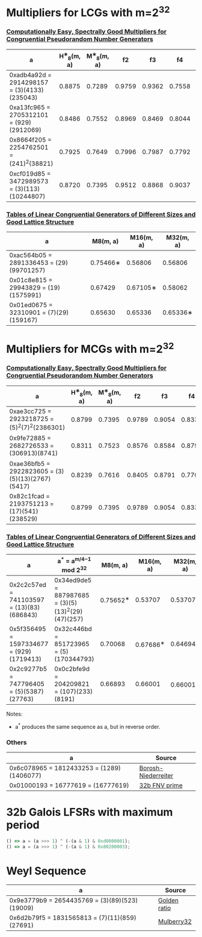 # Multipliers for LCGs with m=2<sup>32</sup>

### [Computationally Easy, Spectrally Good Multipliers for Congruential Pseudorandom Number Generators](https://labs.oracle.com/pls/apex/f?p=LABS:0:0:APPLICATION_PROCESS=GETDOC_INLINE:::DOC_ID:1360)

| a | H<sup>∗</sup><sub>8</sub>(m, a) | M<sup>∗</sup><sub>8</sub>(m, a) | f2 | f3 | f4 | f5 | f6 | λ |
|-|-|-|-|-|-|-|-|-|
| 0xadb4a92d = 2914298157 = (3)(4133)(235043)        | 0.8875 | 0.7289 | 0.9759 | 0.9362 | 0.7558 | 0.8776 | 0.7513 | 4.4 × 10<sup>4</sup> |
| 0xa13fc965 = 2705312101 = (929)(2912069)           | 0.8486 | 0.7552 | 0.8969 | 0.8469 | 0.8044 | 0.8452 | 0.7939 | 4.1 × 10<sup>4</sup> |
| 0x8664f205 = 2254762501 = (241)<sup>2</sup>(38821) | 0.7925 | 0.7649 | 0.7996 | 0.7987 | 0.7792 | 0.7945 | 0.7649 | 3.4 × 10<sup>4</sup> |
| 0xcf019d85 = 3472989573 = (3)(113)(10244807)       | 0.8720 | 0.7395 | 0.9512 | 0.8868 | 0.9037 | 0.7427 | 0.7474 | 5.3 × 10<sup>4</sup> |

### [Tables of Linear Congruential Generators of Different Sizes and Good Lattice Structure](https://www.ams.org/journals/mcom/1999-68-225/S0025-5718-99-00996-5/S0025-5718-99-00996-5.pdf)

| a | M8(m, a) | M16(m, a) | M32(m, a) |
|-|-|-|-|
| 0xac564b05 = 2891336453 = (29)(99701257)  | 0.75466∗ | 0.56806  | 0.56806  |
| 0x01c8e815 = 29943829   = (19)(1575991)   | 0.67429  | 0.67105∗ | 0.58062  |
| 0x01ed0675 = 32310901   = (7)(29)(159167) | 0.65630  | 0.65336  | 0.65336∗ |

# Multipliers for MCGs with m=2<sup>32</sup>

### [Computationally Easy, Spectrally Good Multipliers for Congruential Pseudorandom Number Generators](https://labs.oracle.com/pls/apex/f?p=LABS:0:0:APPLICATION_PROCESS=GETDOC_INLINE:::DOC_ID:1360)

| a | H<sup>∗</sup><sub>8</sub>(m, a) | M<sup>∗</sup><sub>8</sub>(m, a) | f2 | f3 | f4 | f5 | f6 | λ |
|-|-|-|-|-|-|-|-|-|
| 0xae3cc725 = 2923218725 = (5)<sup>2</sup>(7)<sup>2</sup>(2386301) | 0.8799 | 0.7395 | 0.9789 | 0.9054 | 0.8330 | 0.7532 | 0.7741 | 8.9 × 10<sup>4</sup> |
| 0x9fe72885 = 2682726533 = (306913)(8741)                          | 0.8311 | 0.7523 | 0.8576 | 0.8584 | 0.8799 | 0.7589 | 0.7565 | 8.2 × 10<sup>4</sup> |
| 0xae36bfb5 = 2922823605 = (3)(5)(13)(2767)(5417)                  | 0.8239 | 0.7616 | 0.8405 | 0.8791 | 0.7703 | 0.7887 | 0.8276 | 8.9 × 10<sup>4</sup> |
| 0x82c1fcad = 2193751213 = (17)(541)(238529)                       | 0.8799 | 0.7395 | 0.9789 | 0.9054 | 0.8330 | 0.7532 | 0.7741 | 6.7 × 10<sup>4</sup> |

### [Tables of Linear Congruential Generators of Different Sizes and Good Lattice Structure](https://www.ams.org/journals/mcom/1999-68-225/S0025-5718-99-00996-5/S0025-5718-99-00996-5.pdf)

| a | a<sup>*</sup> = a<sup>m/4−1</sup> mod 2<sup>32</sup> | M8(m, a) | M16(m, a) | M32(m, a) |
|------------|-----------|---------------------|---------------------|---------------------|
| 0x2c2c57ed =  741103597 = (13)(83)(686843) | 0x34ed9de5 = 887987685 = (3)(5)(13)<sup>2</sup>(29)(47)(257)  | 0.75652<sup>∗</sup> | 0.53707             | 0.53707             |
| 0x5f356495 = 1597334677 = (929)(1719413)   | 0x32c446bd = 851723965 = (5)(170344793)                       | 0.70068             | 0.67686<sup>∗</sup> | 0.64694             |
| 0x2c9277b5 =  747796405 = (5)(5387)(27763) | 0x0c2bfe9d = 204209821 = (107)(233)(8191)                     | 0.66893             | 0.66001             | 0.66001<sup>∗</sup> |

Notes:
* a<sup>*</sup> produces the same sequence as a, but in reverse order.

### Others

| a | Source |
|---|--------|
| 0x6c078965 = 1812433253 = (1289)(1406077) | [Borosh-Niederreiter](https://www.gnu.org/software/gsl/doc/html/rng.html#c.gsl_rng_borosh13) |
| 0x01000193 = 16777619 = (16777619)| [32b FNV prime](https://en.wikipedia.org/wiki/Fowler%E2%80%93Noll%E2%80%93Vo_hash_function#FNV_hash_parameters) |

# 32b Galois LFSRs with maximum period
```ts
() => a = (a >>> 1) ^ (-(a & 1) & 0xd0000001);
() => a = (a >>> 1) ^ (-(a & 1) & 0x80200003);
```

# Weyl Sequence
| a | Source |
|---|--------|
| 0x9e3779b9 = 2654435769 = (3)(89)(523)(19009) | [Golden ratio](https://softwareengineering.stackexchange.com/questions/402542/where-do-magic-hashing-constants-like-0x9e3779b9-and-0x9e3779b1-come-from) |
| 0x6d2b79f5 = 1831565813 = (7)(11)(859)(27691) | [Mulberry32](https://gist.github.com/tommyettinger/46a874533244883189143505d203312c) |
